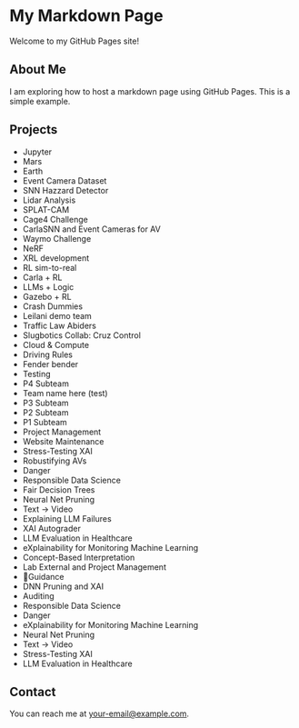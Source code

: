 # My Markdown Page

Welcome to my GitHub Pages site!

## About Me

I am exploring how to host a markdown page using GitHub Pages. This is a simple example.

## Projects
- Jupyter
- Mars
- Earth
- Event Camera Dataset
- SNN Hazzard Detector
- Lidar Analysis
- SPLAT-CAM
- Cage4 Challenge
- CarlaSNN and Event Cameras for AV 
- Waymo Challenge
- NeRF
- XRL development
- RL sim-to-real
- Carla + RL
- LLMs + Logic 
- Gazebo + RL
- Crash Dummies
- Leilani demo team
- Traffic Law Abiders
- Slugbotics Collab: Cruz Control
- Cloud & Compute
- Driving Rules
- Fender bender
- Testing
- P4 Subteam
- Team name here (test)
- P3 Subteam
- P2 Subteam
- P1 Subteam
- Project Management
- Website Maintenance
- Stress-Testing XAI
- Robustifying AVs
- Danger
- Responsible Data Science
- Fair Decision Trees
- Neural Net Pruning
- Text → Video
- Explaining LLM Failures 
- XAI Autograder
- LLM Evaluation in Healthcare
- eXplainability for Monitoring Machine Learning
- Concept-Based Interpretation
- Lab External and Project Management
- 🦉Guidance
- DNN Pruning and XAI
- Auditing
- Responsible Data Science
- Danger
- eXplainability for Monitoring Machine Learning
- Neural Net Pruning
- Text → Video
- Stress-Testing XAI
- LLM Evaluation in Healthcare
## Contact

You can reach me at [your-email@example.com](mailto:your-email@example.com).
